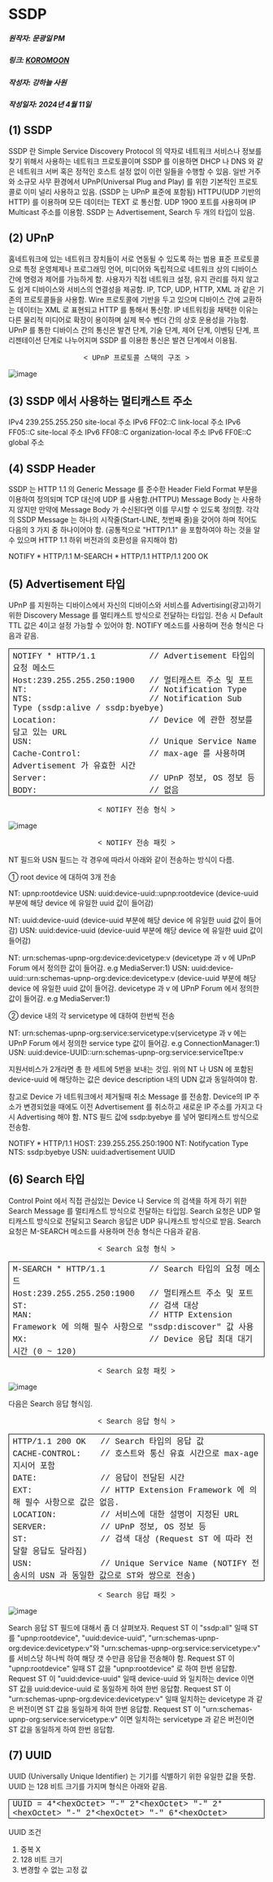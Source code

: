 # SSDP
##### 원작자: 문광일 PM
##### 링크: [KOROMOON][koromoonlink]
[koromoonlink]: https://koromoon.blogspot.com/2020/02/ssdp.html "Go koromoon"
##### 작성자: 강하늘 사원
##### 작성일자: 2024년 4월 11일

## (1) SSDP

SSDP 란 Simple Service Discovery Protocol 의 약자로 네트워크 서비스나 정보를 찾기 위해서 사용하는 네트워크 프로토콜이며 SSDP 를 이용하면 DHCP 나 DNS 와 같은 네트워크 서버 혹은 정적인 호스트 설정 없이 이런 일들을 수행할 수 있음.
일반 거주와 소규모 사무 환경에서 UPnP(Universal Plug and Play) 를 위한 기본적인 프로토콜로 이미 널리 사용하고 있음. (SSDP 는 UPnP 표준에 포함됨)
HTTPU(UDP 기반의 HTTP) 를 이용하며 모든 데이터는 TEXT 로 통신함.
UDP 1900 포트를 사용하며 IP Multicast 주소를 이용함.
SSDP 는 Advertisement, Search 두 개의 타입이 있음.



## (2) UPnP

홈네트워크에 있는 네트워크 장치들이 서로 연동될 수 있도록 하는 범용 표준 프로토콜으로 특정 운영체제나 프로그래밍 언어, 미디어와 독립적으로 네트워크 상의 디바이스 간에 명령과 제어를 가능하게 함.
사용자가 직접 네트워크 설정, 유지 관리를 하지 않고도 쉽게 디바이스와 서비스의 연결성을 제공함.
IP, TCP, UDP, HTTP, XML 과 같은 기존의 프로토콜들을 사용함.
Wire 프로토콜에 기반을 두고 있으며 디바이스 간에 교환하는 데이터는 XML 로 표현되고 HTTP 를 통해서 통신함. IP 네트워킹을 채택한 이유는 다른 물리적 미디어로 확장이 용이하며 실제 복수 벤더 간의 상호 운용성을 가능함.
UPnP 를 통한 디바이스 간의 통신은 발견 단계, 기술 단계, 제어 단계, 이벤팅 단계, 프리젠테이션 단계로 나누어지며 SSDP 를 이용한 통신은 발견 단계에서 이용됨.

<div style="text-align: center;">
<span style="font-family: Courier New, Courier, monospace;">&lt; UPnP 프로토콜 스택의 구조 &gt;</span></div>

![image](https://github.com/ICTIS-Cert-System-Project/ICTIS-Cert-System/assets/164521627/03473286-3203-4633-8c3b-22c37e19d69a)


## (3) SSDP 에서 사용하는 멀티캐스트 주소

IPv4 239.255.255.250  site-local 주소
IPv6 FF02::C   link-local 주소
IPv6 FF05::C   site-local 주소
IPv6 FF08::C   organization-local 주소
IPv6 FF0E::C   global 주소



## (4) SSDP Header

SSDP 는 HTTP 1.1 의 Generic Message 를 준수한 Header Field Format 부분을 이용하여 정의되며 TCP 대신에 UDP 를 사용함.(HTTPU)
Message Body 는 사용하지 않지만 만약에 Message Body 가 수신된다면 이를 무시할 수 있도록 정의함.
각각의 SSDP Message 는 하나의 시작줄(Start-LINE, 첫번째 줄)을 갖어야 하며 적어도 다음의 3 가지 중 하나이어야 함. (공통적으로 "HTTP/1.1" 을 포함하여야 하는 것을 알 수 있으며 HTTP 1.1 하위 버전과의 호환성을 유지해야 함)

NOTIFY * HTTP/1.1
M-SEARCH * HTTP/1.1
HTTP/1.1 200 OK

## (5) Advertisement 타입

UPnP 를 지원하는 디바이스에서 자신의 디바이스와 서비스를 Advertising(광고)하기 위한 Discovery Message 를 멀티캐스트 방식으로 전달하는 타입임.
전송 시 Default TTL 값은 4이고 설정 가능할 수 있어야 함.
NOTIFY 메소드를 사용하며 전송 형식은 다음과 같음.

<table border="1" cellpadding="0" cellspacing="0" class="MsoTableGrid" style="border-collapse: collapse; border: none; mso-border-alt: solid windowtext .5pt; mso-padding-alt: 0cm 5.4pt 0cm 5.4pt; mso-yfti-tbllook: 1184;">
 <tbody>
<tr>
  <td style="border: solid windowtext 1.0pt; mso-border-alt: solid windowtext .5pt; padding: 0cm 5.4pt 0cm 5.4pt; width: 461.2pt;" valign="top" width="615">
  <div class="MsoNoSpacing">
<span style="font-family: Courier New, Courier, monospace;"><span lang="EN-US">NOTIFY *
  HTTP/1.1&nbsp;&nbsp;&nbsp;&nbsp;&nbsp;&nbsp;&nbsp;&nbsp;&nbsp;&nbsp; // Advertisement </span>타입의 요청 메소드<span lang="EN-US"><o:p></o:p></span></span></div>
<div class="MsoNoSpacing">
<span style="font-family: Courier New, Courier, monospace;"><span lang="EN-US">Host:239.255.255.250:1900&nbsp;&nbsp; // </span>멀티캐스트
  주소 및 포트<span lang="EN-US"><o:p></o:p></span></span></div>
<div class="MsoNoSpacing">
<span lang="EN-US"><span style="font-family: Courier New, Courier, monospace;">NT:&nbsp;&nbsp;&nbsp;&nbsp;&nbsp;&nbsp;&nbsp;&nbsp;&nbsp;&nbsp;&nbsp;&nbsp;&nbsp;&nbsp;&nbsp;&nbsp;&nbsp;&nbsp;&nbsp;&nbsp;&nbsp;&nbsp;&nbsp;&nbsp; // Notification Type<o:p></o:p></span></span></div>
<div class="MsoNoSpacing">
<span lang="EN-US"><span style="font-family: Courier New, Courier, monospace;">NTS:&nbsp;&nbsp;&nbsp;&nbsp;&nbsp;&nbsp;&nbsp;&nbsp;&nbsp;&nbsp;&nbsp;&nbsp;&nbsp;&nbsp;&nbsp;&nbsp;&nbsp;&nbsp;&nbsp;&nbsp;&nbsp;&nbsp;&nbsp; // Notification Sub
  Type (ssdp:alive / ssdp:byebye)<o:p></o:p></span></span></div>
<div class="MsoNoSpacing">
<span style="font-family: Courier New, Courier, monospace;"><span lang="EN-US">Location:&nbsp;&nbsp;&nbsp;&nbsp;&nbsp;&nbsp;&nbsp;&nbsp;&nbsp;&nbsp;&nbsp;&nbsp;&nbsp;&nbsp;&nbsp;&nbsp; &nbsp;&nbsp;// Device </span>에 관한 정보를 담고 있는<span lang="EN-US"> URL<o:p></o:p></span></span></div>
<div class="MsoNoSpacing">
<span lang="EN-US"><span style="font-family: Courier New, Courier, monospace;">USN:&nbsp;&nbsp;&nbsp;&nbsp;&nbsp;&nbsp;&nbsp;&nbsp;&nbsp;&nbsp;&nbsp;&nbsp;&nbsp;&nbsp;&nbsp;&nbsp;&nbsp;&nbsp;&nbsp;&nbsp;&nbsp;&nbsp;&nbsp; // Unique Service
  Name<o:p></o:p></span></span></div>
<div class="MsoNoSpacing">
<span style="font-family: Courier New, Courier, monospace;"><span lang="EN-US">Cache-Control:&nbsp;&nbsp;&nbsp;&nbsp;&nbsp;&nbsp;&nbsp;&nbsp;&nbsp;&nbsp;&nbsp;&nbsp;&nbsp; // max-age </span>를 사용하며<span lang="EN-US"> Advertisement </span>가 유효한 시간<span lang="EN-US"><o:p></o:p></span></span></div>
<div class="MsoNoSpacing">
<span style="font-family: Courier New, Courier, monospace;"><span lang="EN-US">Server:&nbsp;&nbsp;&nbsp;&nbsp;&nbsp;&nbsp;&nbsp;&nbsp;&nbsp;&nbsp;&nbsp;&nbsp;&nbsp;&nbsp;&nbsp;&nbsp;&nbsp;&nbsp;&nbsp;&nbsp; // UPnP </span>정보<span lang="EN-US">, OS </span>정보 등<span lang="EN-US"><o:p></o:p></span></span></div>
<div class="MsoNoSpacing">
<span style="font-family: Courier New, Courier, monospace;"><span lang="EN-US">BODY:&nbsp;&nbsp;&nbsp;&nbsp;&nbsp;&nbsp;&nbsp;&nbsp;&nbsp;&nbsp;&nbsp;&nbsp;&nbsp;&nbsp;&nbsp;&nbsp;&nbsp;&nbsp;&nbsp;&nbsp;&nbsp;&nbsp; // </span>없음</span></div>
</td>
 </tr>
</tbody></table>
<div style="text-align: center;">
<span style="font-family: Courier New, Courier, monospace;">&lt; NOTIFY 전송 형식 &gt;</span></div>

![image](https://github.com/ICTIS-Cert-System-Project/ICTIS-Cert-System/assets/164521627/ae4b117e-709b-49f6-9e9c-1129c662ecce)
<div style="text-align: center;">
<span style="font-family: Courier New, Courier, monospace;">&lt; NOTIFY 전송 패킷 &gt;</span></div>

NT 필드와 USN 필드는 각 경우에 따라서 아래와 같이 전송하는 방식이 다름.

① root device 에 대하여 3개 전송

NT: upnp:rootdevice
USN: uuid:device-uuid::upnp:rootdevice (device-uuid 부분에 해당 device 에 유일한 uuid 값이 들어감)

NT: uuid:device-uuid (device-uuid 부분에 해당 device 에 유일한 uuid 값이 들어감)
USN: uuid:device-uuid (device-uuid 부분에 해당 device 에 유일한 uuid 값이 들어감)

NT: urn:schemas-upnp-org:device:devicetype:v (devicetype 과 v 에 UPnP Forum 에서 정의한 값이 들어감. e.g MediaServer:1)
USN: uuid:device-uuid::urn:schemas-upnp-org:device:devicetype:v (device-uuid 부분에 해당 device 에 유일한 uuid 값이 들어감. devicetype 과 v 에 UPnP Forum 에서 정의한 값이 들어감. e.g MediaServer:1)

② device 내의 각 servicetype 에 대하여 한번씩 전송

NT: urn:schemas-upnp-org:service:servicetype:v(servicetype 과 v 에는 UPnP Forum 에서 정의한 service type 값이 들어감. e.g ConnectionManager:1)
USN: uuid:device-UUID::urn:schemas-upnp-org:service:serviceTtpe:v

지원서비스가 2개라면 총 한 세트에  5번을 보내는 것임.
위의 NT 나 USN 에 포함된 device-uuid 에 해당하는 값은 device description 내의 UDN 값과 동일하여야 함.

참고로 Device 가 네트워크에서 제거될때 취소 Message 를 전송함.
Device의 IP 주소가 변경되었을 때에도 이전 Advertisement 를 취소하고 새로운 IP 주소를 가지고 다시 Advertising 해야 함.
NTS 필드 값에 ssdp:byebye 를 넣어 멀티캐스트 방식으로 전송함.

NOTIFY * HTTP/1.1
HOST: 239.255.255.250:1900
NT: Notifycation Type
NTS: ssdp:byebye
USN: uuid:advertisement UUID

## (6) Search 타입

Control Point 에서 직접 관심있는 Device 나 Service 의 검색을 하게 하기 위한 Search Message 를 멀티캐스트 방식으로 전달하는 타입임.
Search 요청은 UDP 멀티캐스트 방식으로 전달되고 Search 응답은 UDP 유니캐스트 방식으로 받음.
Search 요청은 M-SEARCH 메소드를 사용하며 전송 형식은 다음과 같음.


<div style="text-align: center;">
<span style="font-family: Courier New, Courier, monospace;">&lt; Search 요청 형식 &gt;</span></div>
<table border="1" cellpadding="0" cellspacing="0" class="MsoTableGrid" style="border-collapse: collapse; border: none; mso-border-alt: solid windowtext .5pt; mso-padding-alt: 0cm 5.4pt 0cm 5.4pt; mso-yfti-tbllook: 1184;">
 <tbody>
<tr>
  <td style="border: solid windowtext 1.0pt; mso-border-alt: solid windowtext .5pt; padding: 0cm 5.4pt 0cm 5.4pt; width: 461.2pt;" valign="top" width="615">
  <div class="MsoNoSpacing">
<span style="font-family: Courier New, Courier, monospace;"><span lang="EN-US">M-SEARCH *
  HTTP/1.1&nbsp;&nbsp;&nbsp;&nbsp;&nbsp;&nbsp;&nbsp;&nbsp; // Search </span>타입의 요청 메소드<span lang="EN-US"><o:p></o:p></span></span></div>
<div class="MsoNoSpacing">
<span style="font-family: Courier New, Courier, monospace;"><span lang="EN-US">Host:239.255.255.250:1900&nbsp;&nbsp; // </span>멀티캐스트
  주소 및 포트<span lang="EN-US"><o:p></o:p></span></span></div>
<div class="MsoNoSpacing">
<span style="font-family: Courier New, Courier, monospace;"><span lang="EN-US">ST:&nbsp;&nbsp;&nbsp;&nbsp;&nbsp;&nbsp;&nbsp;&nbsp;&nbsp;&nbsp;&nbsp;&nbsp;&nbsp;&nbsp;&nbsp;&nbsp;&nbsp;&nbsp;&nbsp;&nbsp;&nbsp;&nbsp;&nbsp;&nbsp; // </span>검색 대상<span lang="EN-US"><o:p></o:p></span></span></div>
<div class="MsoNoSpacing">
<span style="font-family: Courier New, Courier, monospace;"><span lang="EN-US">MAN:&nbsp;&nbsp;&nbsp;&nbsp;&nbsp;&nbsp;&nbsp;&nbsp;&nbsp;&nbsp;&nbsp;&nbsp;&nbsp;&nbsp;&nbsp;&nbsp;&nbsp;&nbsp;&nbsp;&nbsp;&nbsp;&nbsp;&nbsp; // HTTP Extension
  Framework </span>에 의해 필수 사항으로<span lang="EN-US">
  "ssdp:discover" </span>값 사용<span lang="EN-US"><o:p></o:p></span></span></div>
<div class="MsoNoSpacing">
<span style="font-family: Courier New, Courier, monospace;"><span lang="EN-US">MX:&nbsp;&nbsp;&nbsp;&nbsp;&nbsp;&nbsp;&nbsp;&nbsp;&nbsp;&nbsp;&nbsp;&nbsp;&nbsp;&nbsp;&nbsp;&nbsp;&nbsp;&nbsp;&nbsp;&nbsp;&nbsp;&nbsp;&nbsp;&nbsp; // Device </span>응답 최대 대기 시간<span lang="EN-US"> (0 ~ 120)</span></span></div>
</td>
 </tr>
</tbody></table>

<div style="text-align: center;">
<span style="font-family: Courier New, Courier, monospace;">&lt; Search 요청 패킷 &gt;</span></div>

![image](https://github.com/ICTIS-Cert-System-Project/ICTIS-Cert-System/assets/164521627/9d6d6a32-d14e-432b-acb0-dd0072b50fcc)

다음은 Search 응답 형식임.

<div style="text-align: center;">
<span style="font-family: Courier New, Courier, monospace;">&lt; Search 응답 형식 &gt;</span></div>
<table border="1" cellpadding="0" cellspacing="0" class="MsoTableGrid" style="border-collapse: collapse; border: none; mso-border-alt: solid windowtext .5pt; mso-padding-alt: 0cm 5.4pt 0cm 5.4pt; mso-yfti-tbllook: 1184;">
 <tbody>
<tr>
  <td style="border: solid windowtext 1.0pt; mso-border-alt: solid windowtext .5pt; padding: 0cm 5.4pt 0cm 5.4pt; width: 461.2pt;" valign="top" width="615">
  <div class="MsoNoSpacing">
<span style="font-family: Courier New, Courier, monospace;"><span lang="EN-US">HTTP/1.1 200
  OK&nbsp;&nbsp; // Search </span>타입의 응답 값<span lang="EN-US"><o:p></o:p></span></span></div>
<div class="MsoNoSpacing">
<span style="font-family: Courier New, Courier, monospace;"><span lang="EN-US">CACHE-CONTROL:&nbsp;&nbsp;&nbsp; // </span>호스트와
  통신 유효 시간으로<span lang="EN-US"> max-age </span>지시어 포함<span lang="EN-US"><o:p></o:p></span></span></div>
<div class="MsoNoSpacing">
<span style="font-family: Courier New, Courier, monospace;"><span lang="EN-US">DATE:&nbsp;&nbsp;&nbsp;&nbsp;&nbsp;&nbsp;&nbsp;&nbsp;&nbsp;&nbsp;&nbsp;&nbsp; // </span>응답이 전달된 시간<span lang="EN-US"><o:p></o:p></span></span></div>
<div class="MsoNoSpacing">
<span style="font-family: Courier New, Courier, monospace;"><span lang="EN-US">EXT:&nbsp;&nbsp;&nbsp;&nbsp;&nbsp;&nbsp;&nbsp;&nbsp;&nbsp;&nbsp;&nbsp;&nbsp;&nbsp; // HTTP Extension Framework </span>에 의해 필수 사항으로 값은 없음<span lang="EN-US">.<o:p></o:p></span></span></div>
<div class="MsoNoSpacing">
<span style="font-family: Courier New, Courier, monospace;"><span lang="EN-US">LOCATION:&nbsp;&nbsp;&nbsp;&nbsp;&nbsp;&nbsp;&nbsp;&nbsp; // </span>서비스에 대한 설명이 지정된<span lang="EN-US"> URL<o:p></o:p></span></span></div>
<div class="MsoNoSpacing">
<span style="font-family: Courier New, Courier, monospace;"><span lang="EN-US">SERVER:&nbsp;&nbsp;&nbsp;&nbsp;&nbsp;&nbsp;&nbsp;&nbsp;&nbsp;&nbsp; // UPnP </span>정보<span lang="EN-US">, OS </span>정보 등<span lang="EN-US"><o:p></o:p></span></span></div>
<div class="MsoNoSpacing">
<span style="font-family: Courier New, Courier, monospace;"><span lang="EN-US">ST:&nbsp;&nbsp;&nbsp;&nbsp;&nbsp;&nbsp;&nbsp;&nbsp;&nbsp;&nbsp;&nbsp;&nbsp;&nbsp;&nbsp; // </span>검색 대상<span lang="EN-US"> (Request ST </span>에 따라 전달할 응답도
  달라짐<span lang="EN-US">)<o:p></o:p></span></span></div>
<div class="MsoNoSpacing">
<span style="font-family: Courier New, Courier, monospace;"><span lang="EN-US">USN:&nbsp;&nbsp;&nbsp;&nbsp;&nbsp;&nbsp;&nbsp;&nbsp;&nbsp;&nbsp;&nbsp;&nbsp;&nbsp; // Unique Service Name (NOTIFY </span>전송시의<span lang="EN-US"> USN </span>과 동일한 값으로<span lang="EN-US"> ST</span>와 쌍으로 전송<span lang="EN-US">)</span></span></div>
</td>
 </tr>
</tbody></table>

<div style="text-align: center;">
<span style="font-family: Courier New, Courier, monospace;">&lt; Search 응답 패킷 &gt;</span></div>

![image](https://github.com/ICTIS-Cert-System-Project/ICTIS-Cert-System/assets/164521627/007b1347-8fe5-4d20-9472-3d41cdfe1f64)

Search 응답 ST 필드에 대해서 좀 더 살펴보자.
Request ST 이 "ssdp:all" 일때 ST 를 "upnp:rootdevice", "uuid:device-uuid", "urn:schemas-upnp-org:device:devicetype:v"와 "urn:schemas-upnp-org:service:servicetype:v" 를 서비스당 하나씩 하여 해당 갯 수만큼 응답을 전송해야 함.
Request ST 이 "upnp:rootdevice" 일때 ST 값을 "upnp:rootdevice" 로 하여 한번 응답함.
Request ST 이 "uuid:device-uuid" 일때 device-uuid 와 일치하는 device 이면 ST 값을 uuid:device-uuid 로 동일하게 하여 한번 응답함.
Request ST 이 "urn:schemas-upnp-org:device:devicetype:v" 일때 일치하는 devicetype 과 같은 버전이면 ST 값을 동일하게 하여 한번 응답함.
Request ST 이 "urn:schemas-upnp-org:service:servicetype:v" 이면 일치하는 servicetype 과 같은 버전이면 ST 값을 동일하게 하여 한번 응답함.

## (7) UUID

UUID (Universally Unique Identifier) 는 기기를 식별하기 위한 유일한 값을 뜻함.
UUID 는 128 비트 크기를 가지며 형식은 아래와 같음.

<div>
<table border="1" cellpadding="0" cellspacing="0" class="MsoTableGrid" style="border-collapse: collapse; border: none; mso-border-alt: solid windowtext .5pt; mso-padding-alt: 0cm 5.4pt 0cm 5.4pt; mso-yfti-tbllook: 1184;">
 <tbody>
<tr>
  <td style="border: solid windowtext 1.0pt; mso-border-alt: solid windowtext .5pt; padding: 0cm 5.4pt 0cm 5.4pt; width: 461.2pt;" valign="top" width="615">
  <div class="MsoNoSpacing">
<span lang="EN-US"><span style="font-family: Courier New, Courier, monospace;">UUID =
  4*&lt;hexOctet&gt; "-" 2*&lt;hexOctet&gt; "-"
  2*&lt;hexOctet&gt; "-" 2*&lt;hexOctet&gt; "-" 6*&lt;hexOctet&gt;<o:p></o:p></span></span></div>
</td>
 </tr>
</tbody></table>
</div>

UUID 조건
1. 중복 X
2. 128 비트 크기
3. 변경할 수 없는 고정 값
